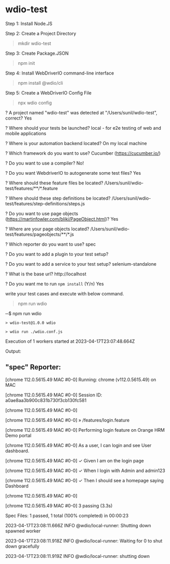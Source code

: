 # wdio-test

Step 1: Install Node.JS

Step 2: Create a Project Directory

> mkdir wdio-test

Step 3: Create Package.JSON

> npm init

Step 4: Install WebDriverIO command-line interface

> npm install @wdio/cli

Step 5: Create a WebDriverIO Config File

> npx wdio config

  ?  A project named "wdio-test" was detected at "/Users/sunil/wdio-test", correct? Yes
  
  ? Where should your tests be launched? local - for e2e testing of web and mobile applications
  
  ? Where is your automation backend located? On my local machine
  
  ? Which framework do you want to use? Cucumber (https://cucumber.io/)
  
  ? Do you want to use a compiler? No!
  
  ? Do you want WebdriverIO to autogenerate some test files? Yes
  
  ? Where should these feature files be located? /Users/sunil/wdio-test/features/**/*.feature
  
  ? Where should these step definitions be located? /Users/sunil/wdio-test/features/step-definitions/steps.js
  
  ? Do you want to use page objects (https://martinfowler.com/bliki/PageObject.html)? Yes
  
  ? Where are your page objects located? /Users/sunil/wdio-test/features/pageobjects/**/*.js
  
  ? Which reporter do you want to use? spec
  
  ? Do you want to add a plugin to your test setup? 
  
   ? Do you want to add a service to your test setup? selenium-standalone
   
  ? What is the base url? http://localhost
  
  ? Do you want me to run `npm install` (Y/n) Yes
 
 write your test cases and execute with below command.
 
 > npm run wdio
 
  ─$ npm run wdio 
  
    > wdio-test@1.0.0 wdio
    
    > wdio run ./wdio.conf.js

  Execution of 1 workers started at 2023-04-17T23:07:48.664Z
  
Output:

"spec" Reporter:
------------------------------------------------------------------
[chrome 112.0.5615.49 MAC #0-0] Running: chrome (v112.0.5615.49) on MAC

[chrome 112.0.5615.49 MAC #0-0] Session ID: a0ae8aa3b900c831b730f3cb130fc581

[chrome 112.0.5615.49 MAC #0-0]

[chrome 112.0.5615.49 MAC #0-0] » /features/login.feature

[chrome 112.0.5615.49 MAC #0-0] Performing login feature on Orange HRM Demo portal

[chrome 112.0.5615.49 MAC #0-0] As a user, I can login and see User dashboard.

[chrome 112.0.5615.49 MAC #0-0]    ✓ Given I am on the login page

[chrome 112.0.5615.49 MAC #0-0]    ✓ When I login with Admin and admin123

[chrome 112.0.5615.49 MAC #0-0]    ✓ Then I should see a homepage saying Dashboard

[chrome 112.0.5615.49 MAC #0-0]

[chrome 112.0.5615.49 MAC #0-0] 3 passing (3.3s)


Spec Files:      1 passed, 1 total (100% completed) in 00:00:23 

2023-04-17T23:08:11.666Z INFO @wdio/local-runner: Shutting down spawned worker

2023-04-17T23:08:11.918Z INFO @wdio/local-runner: Waiting for 0 to shut down gracefully

2023-04-17T23:08:11.919Z INFO @wdio/local-runner: shutting down
